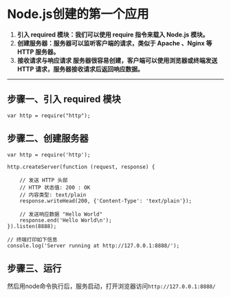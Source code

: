 # Node.js创建的第一个应用
1. **引入 required 模块：我们可以使用 require 指令来载入 Node.js 模块。**
2. **创建服务器：服务器可以监听客户端的请求，类似于 Apache 、Nginx 等 HTTP 服务器。**
3. **接收请求与响应请求 服务器很容易创建，客户端可以使用浏览器或终端发送 HTTP 请求，服务器接收请求后返回响应数据。**
-----------------

## 步骤一、引入 required 模块
```
var http = require("http");
```

## 步骤二、创建服务器
```
var http = require('http');

http.createServer(function (request, response) {

	// 发送 HTTP 头部 
	// HTTP 状态值: 200 : OK
	// 内容类型: text/plain
	response.writeHead(200, {'Content-Type': 'text/plain'});

	// 发送响应数据 "Hello World"
	response.end('Hello World\n');
}).listen(8888);

// 终端打印如下信息
console.log('Server running at http://127.0.0.1:8888/');
```
## 步骤三、运行
然后用node命令执行后，服务启动，打开浏览器访问```http://127.0.0.1:8888/```
